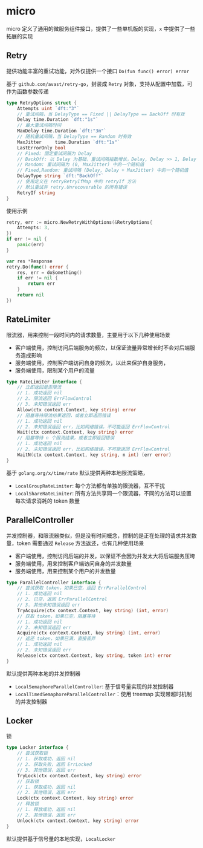 # micro

micro 定义了通用的微服务组件接口，提供了一些单机版的实现，`x` 中提供了一些拓展的实现

## Retry

提供功能丰富的重试功能，对外仅提供一个接口 `Do(fun func() error) error`

基于 `github.com/avast/retry-go`，封装成 `Retry` 对象，支持从配置中加载，可作为函数参数传递

```go
type RetryOptions struct {
	Attempts uint `dft:"3"`
	// 重试间隔，当 DelayType == Fixed || DelayType == BackOff 时有效
	Delay time.Duration `dft:"1s"`
	// 最大重试间隔时间
	MaxDelay time.Duration `dft:"3m"`
	// 随机重试间隔，当 DelayType == Random 时有效
	MaxJitter     time.Duration `dft:"1s"`
	LastErrorOnly bool
	// Fixed: 固定重试间隔为 Delay
	// BackOff: 以 Delay 为基础，重试间隔指数增长，Delay, Delay >> 1, Delay >> 2
	// Random: 重试间隔为 (0, MaxJitter) 中的一个随机值
	// Fixed,Random: 重试间隔 (Delay, Delay + MaxJitter) 中的一个随机值
	DelayType string `dft:"BackOff"`
	// 使用定义在 retryRetryIfMap 中的 retryIf 方法
	// 默认重试非 retry.Unrecoverable 的所有错误
	RetryIf string
}
```

使用示例

```go
retry, err := micro.NewRetryWithOptions(&RetryOptions{
	Attempts: 3,
})
if err != nil {
	panic(err)
}

var res *Response
retry.Do(func() error {
	res, err = doSomething()
	if err != nil {
		return err
	}
	return nil
})
```

## RateLimiter

限流器，用来控制一段时间内的请求数量，主要用于以下几种使用场景

- 客户端使用，控制访问后端服务的频次，以保证流量异常增长时不会对后端服务造成影响
- 服务端使用，控制客户端访问自身的频次，以此来保护自身服务，
- 服务端使用，限制某个用户的流量

```go
type RateLimiter interface {
	// 立即返回是否限流
	// 1. 成功返回 nil
	// 2. 限流返回 ErrFlowControl
	// 3. 未知错误返回 err
	Allow(ctx context.Context, key string) error
	// 阻塞等待限流结果返回，或者立即返回错误
	// 1. 成功返回 nil
	// 2. 未知错误返回 err，比如网络错误，不可能返回 ErrFlowControl
	Wait(ctx context.Context, key string) error
	// 阻塞等待 n 个限流结果，或者立即返回错误
	// 1. 成功返回 nil
	// 2. 未知错误返回 err，比如网络错误，不可能返回 ErrFlowControl
	WaitN(ctx context.Context, key string, n int) (err error)
}
```

基于 `golang.org/x/time/rate` 默认提供两种本地限流策略，

- `LocalGroupRateLimiter`: 每个方法都有单独的限流器，互不干扰
- `LocalShareRateLimiter`: 所有方法共享同一个限流器，不同的方法可以设置每次请求消耗的 token 数量

## ParallelController

并发控制器，和限流器类似，但是没有时间概念，控制的是正在处理的请求并发数量，token 需要通过 `Release` 方法返还，也有几种使用场景

- 客户端使用，控制访问后端的并发，以保证不会因为并发太大将后端服务压垮
- 服务端使用，用来控制客户端访问自身的并发数量
- 服务端使用，用来控制某个用户的并发数量

```go
type ParallelController interface {
	// 尝试获取 token，如果已空，返回 ErrParallelControl
	// 1. 成功返回 nil
	// 2. 已空，返回 ErrParallelControl
	// 3. 其他未知错误返回 err
	TryAcquire(ctx context.Context, key string) (int, error)
	// 获取 token，如果已空，阻塞等待
	// 1. 成功返回 nil
	// 2. 未知错误返回 err
	Acquire(ctx context.Context, key string) (int, error)
	// 返还 token，如果已满，直接丢弃
	// 1. 成功返回 nil
	// 2. 未知错误返回 err
	Release(ctx context.Context, key string, token int) error
}
```

默认提供两种本地的并发控制器

- `LocalSemaphoreParallelController`: 基于信号量实现的并发控制器
- `LocalTimedSemaphoreParallelController`：使用 treemap 实现带超时机制的并发控制器

## Locker

锁

```go
type Locker interface {
	// 尝试获取锁
	// 1. 获取成功，返回 nil
	// 2. 获取失败，返回 ErrLocked
	// 3. 其他错误，返回 err
	TryLock(ctx context.Context, key string) error
	// 获取锁
	// 1. 获取成功，返回 nil
	// 2. 其他错误，返回 err
	Lock(ctx context.Context, key string) error
	// 释放锁
	// 1. 释放成功，返回 nil
	// 2. 其他错误，返回 err
	Unlock(ctx context.Context, key string) error
}
```

默认提供基于信号量的本地实现，`LocalLocker`
